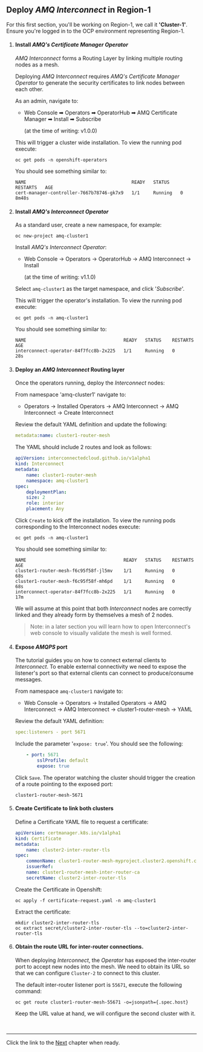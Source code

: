 

## Deploy *AMQ Interconnect* in Region-1

For this first section, you'll be working on Region-1, we call it **'Cluster-1'**. Ensure you're logged in to the OCP environment representing Region-1.

1. #### Install *AMQ's Certificate Manager Operator*

	*AMQ Interconnect* forms a Routing Layer by linking multiple routing nodes as a mesh.

	Deploying *AMQ Interconnect* requires *AMQ's Certificate Manager Operator* to generate the security certificates to link nodes between each other.

	As an admin, navigate to:

	- Web Console ➡ Operators ➡ OperatorHub ➡ AMQ Certificate Manager ➡ Install ➡ Subscribe

	  (at the time of writing: v1.0.0)

	This will trigger a cluster wide installation. To view the running pod execute:

	   oc get pods -n openshift-operators

	You should see something similar to:

	   NAME                                       READY   STATUS    RESTARTS   AGE
	   cert-manager-controller-7667b78746-gk7x9   1/1     Running   0          8m48s


1. #### Install *AMQ's Interconnect Operator*


	As a standard user, create a new namespace, for example:

	   oc new-project amq-cluster1


	Install *AMQ's Interconnect Operator*:

	 - Web Console -> Operators -> OperatorHub -> AMQ Interconnect -> Install 

		(at the time of writing: v1.1.0)

	Select `amq-cluster1` as the target namespace, and click '*Subscribe*'.

	This will trigger the operator's installation. To view the running pod execute:

	   oc get pods -n amq-cluster1

	You should see something similar to:

	   NAME                                    READY   STATUS    RESTARTS   AGE
	   interconnect-operator-84f7fcc8b-2x225   1/1     Running   0          28s


1. #### Deploy an *AMQ Interconnect* Routing layer

	Once the operators running, deploy the *Interconnect* nodes:

	From namespace 'amq-cluster1' navigate to:

	 - Operators -> Installed Operators -> AMQ Interconnect -> AMQ Interconnect -> Create Interconnect

	Review the default YAML definition and update the following:

	```yaml
	metadata:name: cluster1-router-mesh
	```

	The YAML should include 2 routes and look as follows:

	```yaml
	apiVersion: interconnectedcloud.github.io/v1alpha1
	kind: Interconnect
	metadata:
		name: cluster1-router-mesh
		namespace: amq-cluster1
	spec:
		deploymentPlan:
		size: 2
		role: interior
		placement: Any
	```

	Click `Create` to kick off the installation. To view the running pods corresponding to the Interconnect nodes execute:

	   oc get pods -n amq-cluster1

	You should see something similar to:

	```
	NAME                                    READY   STATUS    RESTARTS   AGE
	cluster1-router-mesh-f6c95f58f-jl5mv    1/1     Running   0          68s
	cluster1-router-mesh-f6c95f58f-mh6pd    1/1     Running   0          68s
	interconnect-operator-84f7fcc8b-2x225   1/1     Running   0          17m
	```
	We will assume at this point that both *Interconnect* nodes are correctly linked and they already form by themselves a mesh of 2 nodes.

	> Note: in a later section you will learn how to open Interconnect's web console to visually validate the mesh is well formed. 


1. #### Expose *AMQPS* port

	The tutorial guides you on how to connect external clients to *Interconnect*. To enable external connectivity we need to expose the listener's port so that external clients can connect to produce/consume messages.

	From namespace `amq-cluster1` navigate to:

	- Web Console -> Operators -> Installed Operators -> AMQ Interconnect -> AMQ Interconnect -> cluster1-router-mesh -> YAML

	Review the default YAML definition:

	```yaml
	spec:listeners - port 5671
	```

	Include the parameter '`expose: true`'. You should see the following:

	```yaml
		- port: 5671
			sslProfile: default
			expose: true
	```
	Click `Save`. The operator watching the cluster should trigger the creation of a route pointing to the exposed port:

	   cluster1-router-mesh-5671


1. #### Create Certificate to link both clusters

	Define a Certificate YAML file to request a certificate:

	```yaml
	apiVersion: certmanager.k8s.io/v1alpha1
	kind: Certificate
	metadata:
		name: cluster2-inter-router-tls
	spec:
		commonName: cluster1-router-mesh-myproject.cluster2.openshift.com
		issuerRef:
		name: cluster1-router-mesh-inter-router-ca
		secretName: cluster2-inter-router-tls
	```

	Create the Certificate in Openshift:

	   oc apply -f certificate-request.yaml -n amq-cluster1

	Extract the certificate:

	```
	mkdir cluster2-inter-router-tls
	oc extract secret/cluster2-inter-router-tls --to=cluster2-inter-router-tls
	```

1. #### Obtain the route URL for inter-router connections.

	When deploying *Interconnect*, the *Operator* has exposed the inter-router port to accept new nodes into the mesh. We need to obtain its URL so that we can configure `Cluster-2` to connect to this cluster.

	The default inter-router listener port is `55671`, execute the following command:

	   oc get route cluster1-router-mesh-55671 -o=jsonpath={.spec.host}

	Keep the URL value at hand, we will configure the second cluster with it.


</br>

---


Click the link to the [Next](./chapter2.md) chapter when ready. 

